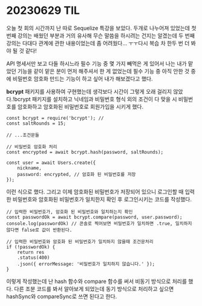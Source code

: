 # 20230629 TIL

오늘 첫 회의 시간까지 난 따로 Sequelize 특강을 보았다. 두개로 나누어져 있었는데 첫 번째 강의는 배웠던 부분과 거의 유사해 무슨 말씀을 하시려는 건지는 알겠는데 두 번째 강의는 다대다 관계에 관한 내용이었는데 좀 어려웠다... ㅜㅜ다시 복습 차 한두 번 더 봐야 될 것 같다!

API 명세서만 보고 다들 하시느라 필수 기능 중 몇 가지 빼먹은 게 있어서 나는 내가 맡았던 기능을 같이 맡은 분이 먼저 해주셔서 한 게 없었는데 필수 기능 중 아직 안한 것 중에 비밀번호 암호화 만드는 기능이 하고 싶어 내가 해보겠다고 했다.

**bcrypt** 패키지를 사용하여 구현했는데 생각보다 시간이 그렇게 오래 걸리지 않았다.!bcrypt 패키지를 설치하고 닉네임과 비밀번호 형식 외의 조건이 다 맞을 시 비밀번호를 암호화하고 암호화된 비밀번호로 회원가입을 시키게 했다.

    const bcrypt = require('bcrypt'); //
    const saltRounds = 15;

    // ...조건문들

    // 비밀번호 암호화 처리
    const encrypted = await bcrypt.hash(password, saltRounds);

    const user = await Users.create({
        nickname,
        password: encrypted, // 암호화 된 비밀번호를 저장
    });

이런 식으로 했다. 그리고 이제 암호화된 비밀번호가 저장되어 있으니 로그인할 때 입력한 비밀번호와 암호화된 비밀번호가 일치한지 확인 후 로그인시키는 코드를 작성했다.

    // 입력한 비밀번호가, 암호화 된 비밀번호와 일치하는지 확인
    const passwordOk = await bcrypt.compare(password, user.password);
    console.log(passwordOk) // 콘솔로 찍어보면 비밀번호가 일치하면 .true, 일치하지 않다면 false로 값이 반환된다.

    // 입력한 비밀번호와 암호화 된 비밀번호가 일치하지 않을때 조건문처리
    if (!passwordOk) {
        return res
        .status(400)
        .json({ errorMessage: '비밀번호가 일치하지 않습니다.' });
    }

이렇게 작성했는데 난 hash 함수와 compare 함수를 써서 비동기 방식으로 처리를 했다. 다른 조분 코드를 봐서 알아보게 되었는데 동기 방식으로 처리하고 싶으면 hashSync와 compareSync로 쓰면 된다고 한다.

